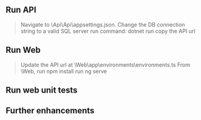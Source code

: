 ## Run API
> Navigate to <root>\Api\Api\appsettings.json. Change the DB connection string to a valid SQL server
> run command: dotnet run
> copy the API url

## Run Web
> Update the API url at <root>\Web\app\environments\environments.ts
> From <root>\Web, run npm install
> run ng serve

## Run web unit tests


## Further enhancements

